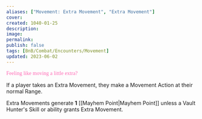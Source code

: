 ```yaml
---
aliases: ["Movement: Extra Movement", "Extra Movement"]
cover: 
created: 1040-01-25
description: 
image: 
permalink: 
publish: false
tags: [BnB/Combat/Encounters/Movement]
updated: 2023-06-02
---
```


<span style="color: hotpink;font-family: Gill Sans">Feeling like moving a little extra?</span>

If a player takes an Extra Movement, they make a Movement Action at their normal Range. 

Extra Movements generate **1** [[Mayhem Point|Mayhem Point]] unless a Vault Hunter's Skill or ability grants Extra Movement.
